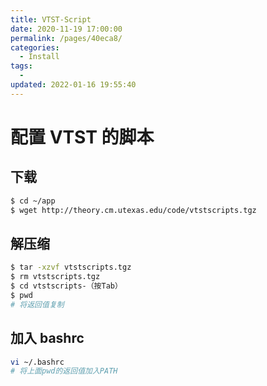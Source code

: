 ```yaml
---
title: VTST-Script
date: 2020-11-19 17:00:00
permalink: /pages/40eca8/
categories:
  - Install
tags:
  -
updated: 2022-01-16 19:55:40
---
```


# 配置 VTST 的脚本

## 下载

```bash
$ cd ~/app
$ wget http://theory.cm.utexas.edu/code/vtstscripts.tgz
```

## 解压缩

```bash
$ tar -xzvf vtstscripts.tgz 
$ rm vtstscripts.tgz
$ cd vtstscripts-（按Tab）
$ pwd
# 将返回值复制
```

## 加入 bashrc

```bash
vi ~/.bashrc
# 将上面pwd的返回值加入PATH
```
